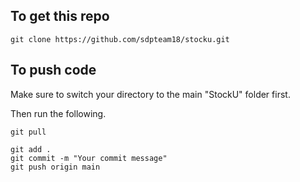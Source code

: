 ## To get this repo

```
git clone https://github.com/sdpteam18/stocku.git
```

## To push code
Make sure to switch your directory to the main "StockU" folder first.

Then run the following.
```
git pull
```

```
git add .
git commit -m "Your commit message"
git push origin main
```
